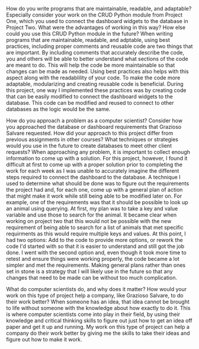 

How do you write programs that are maintainable, readable, and adaptable? Especially consider your work on the CRUD Python module from Project One, which you used to connect the dashboard widgets to the database in Project Two. What were the advantages of working in this way? How else could you use this CRUD Python module in the future?
When writing programs that are maintainable, readable, and adptable, using best practices, including proper comments and reusable code are two things that are important. By including comments that accurately describe the code, you and others will be able to better understand what sections of the code are meant to do. This will help the code be more maintainable so that changes can be made as needed. Using best practices also helps with this aspect along with the readablility of your code. To make the code more adaptable, modularizing and creating reusable code is beneficial. During this project, one way I implemented these practices was by creating code that can be easily modified to connect the dashboard widgets to the database. This code can be modified and reused to connect to other databases as the logic would be the same.

How do you approach a problem as a computer scientist? Consider how you approached the database or dashboard requirements that Grazioso Salvare requested. How did your approach to this project differ from previous assignments in other courses? What techniques or strategies would you use in the future to create databases to meet other client requests?
When approaching any problem, it is important to collect enough information to come up with a solution. For this project, however, I found it difficult at first to come up with a proper solution prior to completing the work for each week as I was unable to accurately imagine the different steps required to connect the dashboard to the database. A technique I used to determine what should be done was to figure out the requirements the project had and, for each one, come up with a general plan of action that might make it work while still being able to be modified later on. For example, one of the requirements was that it should be possible to look up an animal using querying. At first, my plan was to take a key and value variable and use those to search for the animal. It became clear when working on project two that this would not be possible with the new requirement of being able to search for a list of animals that met specific requirments as this would require multiple keys and values. At this point, I had two options: Add to the code to provide more options, or rework the code I'd started with so that it is easier to understand and still got the job done. I went with the second option and, even though it took more time to retest and ensure things were working properly, the code became a lot simpler and met the requirements. Making general plans rather than ones set in stone is a strategy that I will likely use in the future so that any changes that need to be made can be without too much complication.

What do computer scientists do, and why does it matter? How would your work on this type of project help a company, like Grazioso Salvare, to do their work better?
When someone has an idea, that idea cannot be brought to life without someone with the knowledge about how exactly to do it. This is where computer scientists come into play in their field, by using their knowledge and critical thinking skills to figure out just how to get an idea off paper and get it up and running. My work on this type of project can help a company do their work better by giving me the skills to take their ideas and figure out how to make it work.
